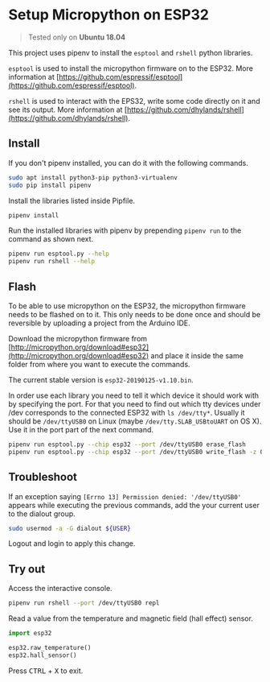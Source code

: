 # Setup Micropython on ESP32

> Tested only on **Ubuntu 18.04**

This project uses pipenv to install the `esptool` and `rshell` python libraries.

`esptool` is used to install the micropython firmware on to the ESP32.
More information at [https://github.com/espressif/esptool](https://github.com/espressif/esptool).

`rshell` is used to interact with the EPS32,
write some code directly on it and see its output.
More information at [https://github.com/dhylands/rshell](https://github.com/dhylands/rshell).

## Install

If you don't pipenv installed, you can do it with the following commands.

```bash
sudo apt install python3-pip python3-virtualenv
sudo pip install pipenv
```

Install the libraries listed inside Pipfile.

```bash
pipenv install
```

Run the installed libraries with pipenv by prepending `pipenv run` 
to the command as shown next.

```bash
pipenv run esptool.py --help
pipenv run rshell --help
```

## Flash

To be able to use micropython on the ESP32, the micropython firmware
needs to be flashed on to it. This only needs to be done once
and should be reversible by uploading a project from the Arduino IDE.

Download the micropython firmware from
[http://micropython.org/download#esp32](http://micropython.org/download#esp32)
and place it inside the same folder from where you want to execute the commands.

The current stable version is `esp32-20190125-v1.10.bin`.

In order use each library you need to tell it
which device it should work with by specifying the port.
For that you need to find out which tty devices under /dev
corresponds to the connected ESP32 with `ls /dev/tty*`.
Usually it should be `/dev/ttyUSB0` on Linux 
(maybe `/dev/tty.SLAB_USBtoUART` on OS X). 
Use it in the port part of the next command.

```bash
pipenv run esptool.py --chip esp32 --port /dev/ttyUSB0 erase_flash
pipenv run esptool.py --chip esp32 --port /dev/ttyUSB0 write_flash -z 0x1000 esp32-20190125-v1.10.bin
```

## Troubleshoot

If an exception saying `[Errno 13] Permission denied: '/dev/ttyUSB0'`
appears while executing the previous commands,
add the your current user to the dialout group.

```bash
sudo usermod -a -G dialout ${USER}
```

Logout and login to apply this change.

## Try out

Access the interactive console.

```bash
pipenv run rshell --port /dev/ttyUSB0 repl
```

Read a value from the temperature and magnetic field (hall effect) sensor.

```python
import esp32

esp32.raw_temperature()
esp32.hall_sensor()
```

Press <kbd>CTRL</kbd> + <kbd>X</kbd> to exit.
